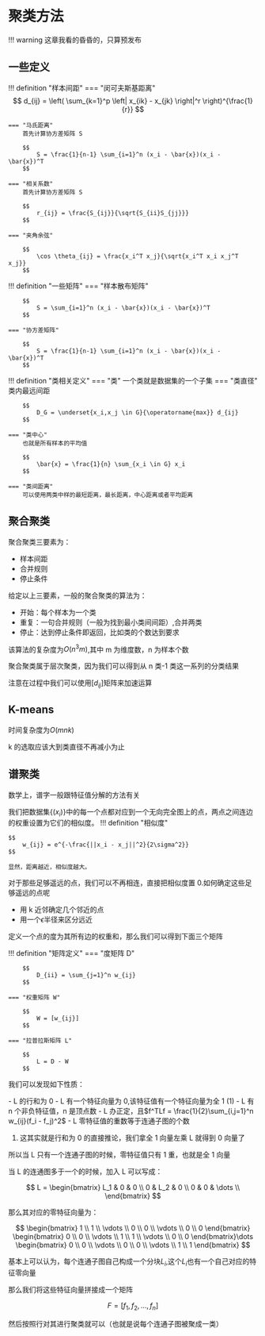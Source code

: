 # 聚类方法

!!! warning
    这章我看的昏昏的，只算预发布

## 一些定义

!!! definition "样本间距"
    === "闵可夫斯基距离"
        $$
            d_{ij} = \left( \sum_{k=1}^p \left| x_{ik} - x_{jk} \right|^r \right)^{\frac{1}{r}}
        $$

    === "马氏距离"
        首先计算协方差矩阵 S

        $$
            S = \frac{1}{n-1} \sum_{i=1}^n (x_i - \bar{x})(x_i - \bar{x})^T
        $$

    === "相关系数"
        首先计算协方差矩阵 S

        $$
            r_{ij} = \frac{S_{ij}}{\sqrt{S_{ii}S_{jj}}}
        $$

    === "夹角余弦"

        $$
            \cos \theta_{ij} = \frac{x_i^T x_j}{\sqrt{x_i^T x_i x_j^T x_j}}
        $$

!!! definition "一些矩阵"
    === "样本散布矩阵"

        $$
            S = \sum_{i=1}^n (x_i - \bar{x})(x_i - \bar{x})^T
        $$

    === "协方差矩阵"

        $$
            S = \frac{1}{n-1} \sum_{i=1}^n (x_i - \bar{x})(x_i - \bar{x})^T
        $$

!!! definition "类相关定义"
    === "类"
        一个类就是数据集的一个子集
    === "类直径"
        类内最远间距

        $$
            D_G = \underset{x_i,x_j \in G}{\operatorname{max}} d_{ij}
        $$

    === "类中心"
        也就是所有样本的平均值

        $$
            \bar{x} = \frac{1}{n} \sum_{x_i \in G} x_i
        $$

    === "类间距离"
        可以使用两类中样的最短距离，最长距离，中心距离或者平均距离


## 聚合聚类

聚合聚类三要素为：

- 样本间距
- 合并规则
- 停止条件

给定以上三要素，一般的聚合聚类的算法为：

- 开始：每个样本为一个类
- 重复：一句合并规则（一般为找到最小类间间距）,合并两类
- 停止：达到停止条件即返回，比如类的个数达到要求

该算法的复杂度为$O(n^3m)$,其中 m 为维度数，n 为样本个数

聚合聚类属于层次聚类，因为我们可以得到从 n 类-1 类这一系列的分类结果

注意在过程中我们可以使用$[d_{ij}]$矩阵来加速运算

## K-means

时间复杂度为$O(mnk)$

k 的选取应该大到类直径不再减小为止

## 谱聚类

数学上，谱字一般跟特征值分解的方法有关

我们把数据集$\{(x_i)\}$中的每一个点都对应到一个无向完全图上的点，两点之间连边的权重设置为它们的相似度。
!!! definition "相似度"

    $$
        w_{ij} = e^{-\frac{||x_i - x_j||^2}{2\sigma^2}}
    $$

    显然，距离越近，相似度越大。

对于那些足够遥远的点，我们可以不再相连，直接把相似度置 0.如何确定这些足够遥远的点呢
- 用 k 近邻确定几个邻近的点
- 用一个$\epsilon$半径来区分远近

定义一个点的度为其所有边的权重和，那么我们可以得到下面三个矩阵

!!! definition "矩阵定义"
    === "度矩阵 D"

        $$
            D_{ii} = \sum_{j=1}^n w_{ij}
        $$

    === "权重矩阵 W"

        $$
            W = [w_{ij}]
        $$

    === "拉普拉斯矩阵 L"

        $$
            L = D - W
        $$

我们可以发现如下性质：

<div class="annotate" markdown>
- L 的行和为 0
- L 有一个特征向量为 0,该特征值有一个特征向量为全 1 (1)
- L 有 n 个非负特征值，n 是顶点数
- L 办正定，且$f^TLf = \frac{1}{2}\sum_{i,j=1}^n w_{ij}(f_i - f_j)^2$
- L 零特征值的重数等于连通子图的个数
</div>

1.  这其实就是行和为 0 的直接推论，我们拿全 1 向量左乘 L 就得到 0 向量了

所以当 L 只有一个连通子图的时候，零特征值只有 1 重，也就是全 1 向量

当 L 的连通图多于一个的时候，加入 L 可以写成：

$$
    L = \begin{bmatrix}
        L_1 & 0 & 0 \\
        0 & L_2 & 0 \\
        0 & 0 & \dots \\
    \end{bmatrix}
$$

那么其对应的零特征向量为：

$$
    \begin{bmatrix}
        1 \\
        1 \\
        \vdots \\
        0 \\
        0 \\
        \vdots \\
        0 \\
        0
    \end{bmatrix}
    \begin{bmatrix}
        0 \\
        0 \\
        \vdots \\
        1 \\
        1 \\
        \vdots \\
        0 \\
        0
    \end{bmatrix}\dots
    \begin{bmatrix}
        0 \\
        0 \\
        \vdots \\
        0 \\
        0 \\
        \vdots \\
        1 \\
        1
    \end{bmatrix}
$$

基本上可以认为，每个连通子图自己构成一个分块$L_i$,这个$L_i$也有一个自己对应的特征零向量

那么我们将这些特征向量拼接成一个矩阵

$$
    F = [f_1,f_2,\dots,f_n]
$$

然后按照行对其进行聚类就可以（也就是说每个连通子图被聚成一类）

<!-- 我们还可以对 L 进行归一化，主要有两种手段

- 对称：$L_{sym} = D^{-\frac{1}{2}}LD^{-\frac{1}{2}} = I - D^{-\frac{1}{2}}WD^{-\frac{1}{2}}$
- 随机游走：$L_{rw} = D^{-1}L = I - D^{-1}W$

假设 u 是 L 的一个零特征向量，那么$D^{-\frac{1}{2}}u$就是$L_{sym}$的一个零特征向量，$u$就是$L_{rw}$的一个零特征向量 -->
